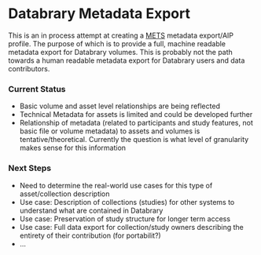 Databrary Metadata Export
=========================

This is an in process attempt at creating a [METS](http://www.loc.gov/standards/mets/) metadata export/AIP profile. The purpose of which is to provide a full, machine readable metadata export for Databrary volumes. This is probably not the path towards a human readable metadata export for Databrary users and data contributors.

### Current Status

 - Basic volume and asset level relationships are being reflected
 - Technical Metadata for assets is limited and could be developed further
 - Relationship of metadata (related to participants and study features, not basic file or volume metadata) to assets and volumes is tentative/theoretical. Currently the question is what level of granularity makes sense for this information
 
### Next Steps

 - Need to determine the real-world use cases for this type of asset/collection description
 - Use case: Description of collections (studies) for other systems to understand what are contained in Databrary
 - Use case: Preservation of study structure for longer term access
 - Use case: Full data export for collection/study owners describing the entirety of their contribution (for portabilit?)
 - ...
